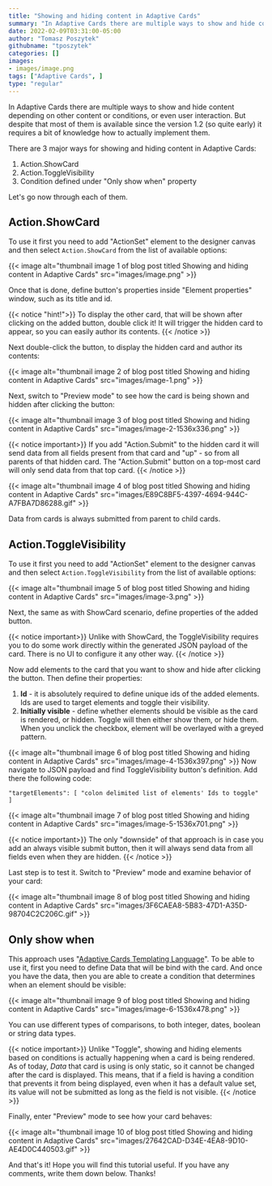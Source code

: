 ```yaml
---
title: "Showing and hiding content in Adaptive Cards"
summary: "In Adaptive Cards there are multiple ways to show and hide content depending on other content or conditions, or even user interaction. But despite that most of them is available since the version 1.2 (so quite early) it requires a bit of knowledge how to actually implement them."
date: 2022-02-09T03:31:00-05:00
author: "Tomasz Poszytek"
githubname: "tposzytek"
categories: []
images:
- images/image.png
tags: ["Adaptive Cards", ]
type: "regular"
---
```


In Adaptive Cards there are multiple ways to show and hide content depending on other content or conditions, or even user interaction. But despite that most of them is available since the version 1.2 (so quite early) it requires a bit of knowledge how to actually implement them.

There are 3 major ways for showing and hiding content in Adaptive Cards:

1.  Action.ShowCard
2.  Action.ToggleVisibility
3.  Condition defined under "Only show when" property

Let's go now through each of them.

## Action.ShowCard

To use it first you need to add "ActionSet" element to the designer canvas and then select `Action.ShowCard` from the list of available options:

{{< image alt="thumbnail image 1 of blog post titled Showing and hiding content in Adaptive Cards" src="images/image.png" >}}

Once that is done, define button's properties inside "Element properties" window, such as its title and id.

{{< notice "hint!">}}
To display the other card, that will be shown after clicking on the added button, double click it! It will trigger the hidden card to appear, so you can easily author its contents.
{{< /notice >}}

Next double-click the button, to display the hidden card and author its contents:

{{< image alt="thumbnail image 2 of blog post titled Showing and hiding content in Adaptive Cards" src="images/image-1.png" >}}

Next, switch to "Preview mode" to see how the card is being shown and hidden after clicking the button:

{{< image alt="thumbnail image 3 of blog post titled Showing and hiding content in Adaptive Cards" src="images/image-2-1536x336.png" >}}

{{< notice important>}}
If you add "Action.Submit" to the hidden card it will send data from all fields present from that card and "up" - so from all parents of that hidden card. The "Action.Submit" button on a top-most card will only send data from that top card.
{{< /notice >}}

{{< image alt="thumbnail image 4 of blog post titled Showing and hiding content in Adaptive Cards" src="images/E89C8BF5-4397-4694-944C-A7FBA7D86288.gif" >}}

Data from cards is always submitted from parent to child cards.

## Action.ToggleVisibility

To use it first you need to add "ActionSet" element to the designer canvas and then select `Action.ToggleVisibility` from the list of available options:

{{< image alt="thumbnail image 5 of blog post titled Showing and hiding content in Adaptive Cards" src="images/image-3.png" >}}

Next, the same as with ShowCard scenario, define properties of the added button.

{{< notice important>}}
Unlike with ShowCard, the ToggleVisibility requires you to do some work directly within the generated JSON payload of the card. There is no UI to configure it any other way.
{{< /notice >}}

Now add elements to the card that you want to show and hide after clicking the button. Then define their properties:

1.  **Id** \- it is absolutely required to define unique ids of the added elements. Ids are used to target elements and toggle their visibility.
2.  **Initially visible** \- define whether elements should be visible as the card is rendered, or hidden. Toggle will then either show them, or hide them. When you unclick the checkbox, element will be overlayed with a greyed pattern.

{{< image alt="thumbnail image 6 of blog post titled Showing and hiding content in Adaptive Cards" src="images/image-4-1536x397.png" >}}
Now navigate to JSON payload and find ToggleVisibility button's definition. Add there the following code:

`"targetElements": [ "colon delimited list of elements' Ids to toggle" ]`

{{< image alt="thumbnail image 7 of blog post titled Showing and hiding content in Adaptive Cards" src="images/image-5-1536x701.png" >}}

{{< notice important>}}
The only "downside" of that approach is in case you add an always visible submit button, then it will always send data from all fields even when they are hidden.
{{< /notice >}}

Last step is to test it. Switch to "Preview" mode and examine behavior of your card:

{{< image alt="thumbnail image 8 of blog post titled Showing and hiding content in Adaptive Cards" src="images/3F6CAEA8-5B83-47D1-A35D-98704C2C206C.gif" >}}

## Only show when

This approach uses "[Adaptive Cards Templating Language](https://docs.microsoft.com/en-us/adaptive-cards/templating/language)". To be able to use it, first you need to define Data that will be bind with the card. And once you have the data, then you are able to create a condition that determines when an element should be visible:

{{< image alt="thumbnail image 9 of blog post titled Showing and hiding content in Adaptive Cards" src="images/image-6-1536x478.png" >}}

You can use different types of comparisons, to both integer, dates, boolean or string data types.

{{< notice important>}}
 Unlike "Toggle", showing and hiding elements based on conditions is actually happening when a card is being rendered. As of today, _Data_ that card is using is only static, so it cannot be changed after the card is displayed. This means, that if a field is having a condition that prevents it from being displayed, even when it has a default value set, its value will not be submitted as long as the field is not visible.
{{< /notice >}}

Finally, enter "Preview" mode to see how your card behaves:

{{< image alt="thumbnail image 10 of blog post titled Showing and hiding content in Adaptive Cards" src="images/27642CAD-D34E-4EA8-9D10-AE4D0C440503.gif" >}}

And that's it! Hope you will find this tutorial useful. If you have any comments, write them down below. Thanks!
